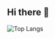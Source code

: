 ## Hi there 👋

![Top Langs](https://github-readme-stats.vercel.app/api/top-langs/?username=F64116045&layout=compact&exclude_repo=Linux2024Fall,SIR-Covid19-Modeling,Personal_Website,FFT-Convolution,OSLab3&theme=dracula)


